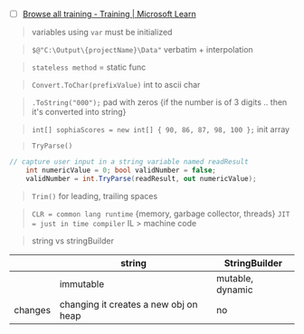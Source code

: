 - [ ] [Browse all training - Training | Microsoft Learn](https://learn.microsoft.com/en-us/training/browse/?resource_type=module&levels=beginner%2Cintermediate&products=dotnet)
> variables using `var` must be initialized

> `$@"C:\Output\{projectName}\Data"` verbatim + interpolation

> `stateless method` = static func

> `Convert.ToChar(prefixValue)` int to ascii char

> `.ToString("000");` pad with zeros {if the number is of 3 digits .. then it's converted into string}

> `int[] sophiaScores = new int[] { 90, 86, 87, 98, 100 };` init array

> `TryParse()`
```cs    
// capture user input in a string variable named readResult
    int numericValue = 0; bool validNumber = false;
    validNumber = int.TryParse(readResult, out numericValue);
```

> `Trim()` for leading, trailing spaces


> `CLR = common lang runtime` {memory, garbage collector, threads}
> `JIT = just in time compiler` IL > machine code

> string vs stringBuilder

|         | string                                | StringBuilder    |
| ------- | ------------------------------------- | ---------------- |
|         | immutable                             | mutable, dynamic |
| changes | changing it creates a new obj on heap | no               |
